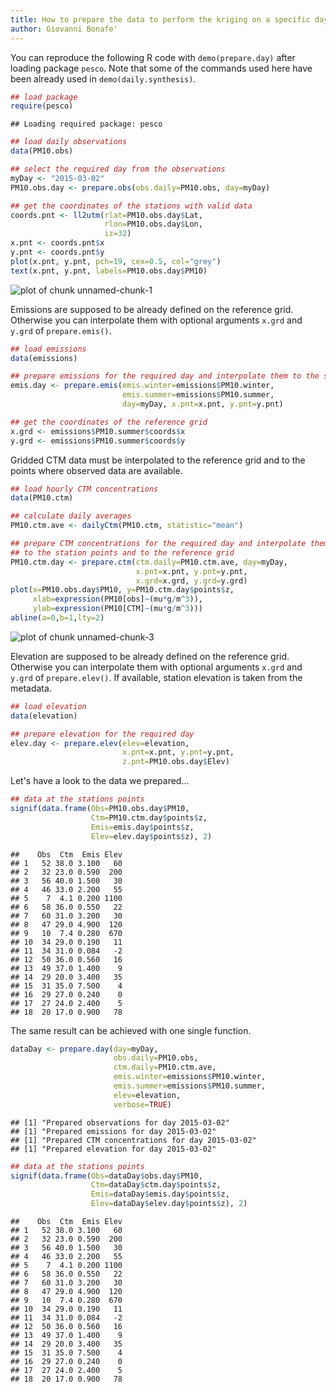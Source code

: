 ```yaml
---
title: How to prepare the data to perform the kriging on a specific day
author: Giovanni Bonafe'
---
```


You can reproduce the following R code with 
```demo(prepare.day)``` after loading package ```pesco```. Note that
some of the commands used here have been already used in ```demo(daily.synthesis)```.


```r
## load package
require(pesco)
```

```
## Loading required package: pesco
```

```r
## load daily observations
data(PM10.obs)

## select the required day from the observations
myDay <- "2015-03-02"
PM10.obs.day <- prepare.obs(obs.daily=PM10.obs, day=myDay)

## get the coordinates of the stations with valid data
coords.pnt <- ll2utm(rlat=PM10.obs.day$Lat,
                     rlon=PM10.obs.day$Lon,
                     iz=32)
x.pnt <- coords.pnt$x
y.pnt <- coords.pnt$y
plot(x.pnt, y.pnt, pch=19, cex=0.5, col="grey")
text(x.pnt, y.pnt, labels=PM10.obs.day$PM10)
```

![plot of chunk unnamed-chunk-1](figure/unnamed-chunk-1.png) 

Emissions are supposed to be already defined on the reference grid. 
Otherwise you can interpolate them with optional arguments ```x.grd```
and ```y.grd``` of ```prepare.emis()```. 


```r
## load emissions
data(emissions)

## prepare emissions for the required day and interpolate them to the station points
emis.day <- prepare.emis(emis.winter=emissions$PM10.winter,
                         emis.summer=emissions$PM10.summer, 
                         day=myDay, x.pnt=x.pnt, y.pnt=y.pnt)

## get the coordinates of the reference grid
x.grd <- emissions$PM10.summer$coords$x
y.grd <- emissions$PM10.summer$coords$y
```

Gridded CTM data must be interpolated to the reference grid and to the points where
observed data are available.


```r
## load hourly CTM concentrations
data(PM10.ctm)

## calculate daily averages
PM10.ctm.ave <- dailyCtm(PM10.ctm, statistic="mean")

## prepare CTM concentrations for the required day and interpolate them
## to the station points and to the reference grid
PM10.ctm.day <- prepare.ctm(ctm.daily=PM10.ctm.ave, day=myDay, 
                            x.pnt=x.pnt, y.pnt=y.pnt, 
                            x.grd=x.grd, y.grd=y.grd)
plot(x=PM10.obs.day$PM10, y=PM10.ctm.day$points$z,
     xlab=expression(PM10[obs]~(mu*g/m^3)),
     ylab=expression(PM10[CTM]~(mu*g/m^3)))
abline(a=0,b=1,lty=2)
```

![plot of chunk unnamed-chunk-3](figure/unnamed-chunk-3.png) 

Elevation are supposed to be already defined on the reference grid. 
Otherwise you can interpolate them with optional arguments ```x.grd```
and ```y.grd``` of ```prepare.elev()```. 
If available, station elevation is taken from the metadata.


```r
## load elevation
data(elevation)

## prepare elevation for the required day
elev.day <- prepare.elev(elev=elevation,
                         x.pnt=x.pnt, y.pnt=y.pnt, 
                         z.pnt=PM10.obs.day$Elev)
```

Let's have a look to the data we prepared...


```r
## data at the stations points
signif(data.frame(Obs=PM10.obs.day$PM10, 
                  Ctm=PM10.ctm.day$points$z, 
                  Emis=emis.day$points$z, 
                  Elev=elev.day$points$z), 2)
```

```
##    Obs  Ctm  Emis Elev
## 1   52 38.0 3.100   60
## 2   32 23.0 0.590  200
## 3   56 40.0 1.500   30
## 4   46 33.0 2.200   55
## 5    7  4.1 0.200 1100
## 6   58 36.0 0.550   22
## 7   60 31.0 3.200   30
## 8   47 29.0 4.900  120
## 9   10  7.4 0.280  670
## 10  34 29.0 0.190   11
## 11  34 31.0 0.084   -2
## 12  50 36.0 0.560   16
## 13  49 37.0 1.400    9
## 14  29 20.0 3.400   35
## 15  31 35.0 7.500    4
## 16  29 27.0 0.240    0
## 17  27 24.0 2.400    5
## 18  20 17.0 0.900   78
```

The same result can be achieved with one single function.


```r
dataDay <- prepare.day(day=myDay,
                       obs.daily=PM10.obs,
                       ctm.daily=PM10.ctm.ave,
                       emis.winter=emissions$PM10.winter,
                       emis.summer=emissions$PM10.summer,
                       elev=elevation,
                       verbose=TRUE)
```

```
## [1] "Prepared observations for day 2015-03-02"
## [1] "Prepared emissions for day 2015-03-02"
## [1] "Prepared CTM concentrations for day 2015-03-02"
## [1] "Prepared elevation for day 2015-03-02"
```

```r
## data at the stations points
signif(data.frame(Obs=dataDay$obs.day$PM10, 
                  Ctm=dataDay$ctm.day$points$z, 
                  Emis=dataDay$emis.day$points$z, 
                  Elev=dataDay$elev.day$points$z), 2)
```

```
##    Obs  Ctm  Emis Elev
## 1   52 38.0 3.100   60
## 2   32 23.0 0.590  200
## 3   56 40.0 1.500   30
## 4   46 33.0 2.200   55
## 5    7  4.1 0.200 1100
## 6   58 36.0 0.550   22
## 7   60 31.0 3.200   30
## 8   47 29.0 4.900  120
## 9   10  7.4 0.280  670
## 10  34 29.0 0.190   11
## 11  34 31.0 0.084   -2
## 12  50 36.0 0.560   16
## 13  49 37.0 1.400    9
## 14  29 20.0 3.400   35
## 15  31 35.0 7.500    4
## 16  29 27.0 0.240    0
## 17  27 24.0 2.400    5
## 18  20 17.0 0.900   78
```

